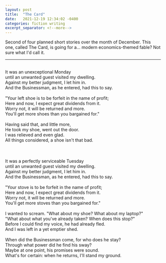 ```yaml
---
layout: post
title:  "The Card"
date:   2021-12-19 12:34:02 -0400
categories: fiction writing
excerpt_separator: <!--more-->
---
```


Second of four planned short stories over the month of December. This one, called The Card, is going for a... modern economics-themed fable? Not sure what I'd call it.

<!--more-->

- - -
<br>
It was an unexceptional Monday<br>
until an unwanted guest visited my dwelling.<br>
Against my better judgment, I let him in.<br>
And the Businessman, as he entered, had this to say.<br>
<br>
"Your left shoe is to be forfeit in the name of profit;<br>
Here and now, I expect great dividends from it.<br>
Worry not, it will be returned and more.<br>
You'll get more shoes than you bargained for."<br>
<br>
Having said that, and little more,<br>
He took my shoe, went out the door.<br>
I was relieved and even glad.<br>
All things considered, a shoe isn't that bad.<br>
<br>
<br>
<br>
It was a perfectly serviceable Tuesday<br>
until an unwanted guest visited my dwelling.<br>
Against my better judgment, I let him in.<br>
And the Businessman, as he entered, had this to say.<br>
<br>
"Your stove is to be forfeit in the name of profit;<br>
Here and now, I expect great dividends from it.<br>
Worry not, it will be returned and more.<br>
You'll get more stoves than you bargained for."<br>
<br>
I wanted to scream. "What about my shoe? What about my laptop?"<br>
"What about what you've already taken? When does this stop?"<br>
Before I could find my voice, he had already fled.<br>
And I was left in a yet emptier shed.<br>
<br>
When did the Businessman come, for who does he stay?<br>
Through what power did he find his sway?<br>
Maybe at one point, his promises were sound.<br>
What's for certain: when he returns, I'll stand my ground.<br>
